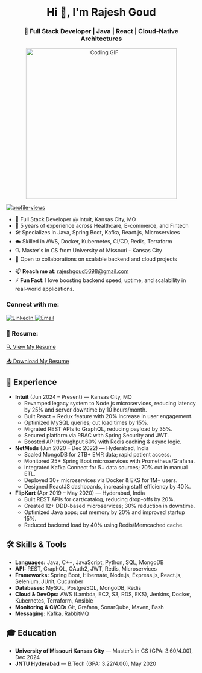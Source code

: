 <h1 align="center">Hi 👋, I'm Rajesh Goud</h1>
<h3 align="center">🚀 Full Stack Developer | Java | React | Cloud-Native Architectures</h3>

<!-- Coder GIF - Centered -->
<p align="center">
  <img src="https://media.giphy.com/media/SWoSkN6DxTszqIKEqv/giphy.gif" alt="Coding GIF" width="400">
</p>

<!-- Profile Views Counter -->
<p align="left">
  <a href="https://github.com/rajesh-p">
    <img src="https://komarev.com/ghpvc/?username=rajesh-p&label=Profile%20Views&color=blue&style=flat-square" alt="profile-views" />
  </a>
</p>

<ul align="left">
  <li>💼 Full Stack Developer @ Intuit, Kansas City, MO</li>
  <li>🎯 5 years of experience across Healthcare, E-commerce, and Fintech</li>
  <li>🛠 Specializes in Java, Spring Boot, Kafka, React.js, Microservices</li>
  <li>☁️ Skilled in AWS, Docker, Kubernetes, CI/CD, Redis, Terraform</li>
  <li>🔍 Master's in CS from University of Missouri - Kansas City</li>
  <li>👯 Open to collaborations on scalable backend and cloud projects</li>
</ul>

- 📫 **Reach me at**: [rajeshgoud5698@gmail.com](mailto:rajeshgoud5698@gmail.com)
- ⚡ **Fun Fact**: I love boosting backend speed, uptime, and scalability in real-world applications.

<h3 align="left">Connect with me:</h3>
<p align="left">
  <a href="https://www.linkedin.com/in/rajesh-p-0291a628b/" target="_blank">
    <img src="https://img.shields.io/badge/LINKEDIN-0077B5?style=for-the-badge&logo=linkedin&logoColor=white" alt="LinkedIn">
  </a>
  <a href="mailto:rajeshgoud5698@gmail.com">
    <img src="https://img.shields.io/badge/EMAIL-D14836?style=for-the-badge&logo=gmail&logoColor=white" alt="Email">
  </a>
</p>

<!-- Resume Section -->
<h3 align="left">📄 Resume:</h3>
<p align="left">
  <a href="https://drive.google.com/file/d/1fwuonKKyLgkqxhYM2UvTy-bHZw9sS-zr/view?usp=sharing" target="_blank">🔍 View My Resume</a>
</p>
<p align="left">
  <a href="https://drive.google.com/uc?export=download&id=1fwuonKKyLgkqxhYM2UvTy-bHZw9sS-zr" target="_blank">📥 Download My Resume</a>
</p>

<!-- Experience -->
<h2>💼 Experience</h2>
<ul>
  <li><strong>Intuit</strong> (Jun 2024 – Present) — Kansas City, MO
    <ul>
      <li>Revamped legacy system to Node.js microservices, reducing latency by 25% and server downtime by 10 hours/month.</li>
      <li>Built React + Redux feature with 20% increase in user engagement.</li>
      <li>Optimized MySQL queries; cut load times by 15%.</li>
      <li>Migrated REST APIs to GraphQL, reducing payload by 35%.</li>
      <li>Secured platform via RBAC with Spring Security and JWT.</li>
      <li>Boosted API throughput 60% with Redis caching & async logic.</li>
    </ul>
  </li>
  <li><strong>NetMeds</strong> (Jun 2020 – Dec 2022) — Hyderabad, India
    <ul>
      <li>Scaled MongoDB for 2TB+ EMR data; rapid patient access.</li>
      <li>Monitored 25+ Spring Boot microservices with Prometheus/Grafana.</li>
      <li>Integrated Kafka Connect for 5+ data sources; 70% cut in manual ETL.</li>
      <li>Deployed 30+ microservices via Docker & EKS for 1M+ users.</li>
      <li>Designed ReactJS dashboards, increasing staff efficiency by 40%.</li>
    </ul>
  </li>
  <li><strong>FlipKart</strong> (Apr 2019 – May 2020) — Hyderabad, India
    <ul>
      <li>Built REST APIs for cart/catalog, reducing drop-offs by 20%.</li>
      <li>Created 12+ DDD-based microservices; 30% reduction in downtime.</li>
      <li>Optimized Java apps; cut memory by 20% and improved startup 15%.</li>
      <li>Reduced backend load by 40% using Redis/Memcached cache.</li>
    </ul>
  </li>
</ul>

<!-- Skills -->
<h2>🛠 Skills & Tools</h2>
<ul>
  <li><strong>Languages:</strong> Java, C++, JavaScript, Python, SQL, MongoDB</li>
  <li><strong>API:</strong> REST, GraphQL, OAuth2, JWT, Redis, Microservices</li>
  <li><strong>Frameworks:</strong> Spring Boot, Hibernate, Node.js, Express.js, React.js, Selenium, JUnit, Cucumber</li>
  <li><strong>Databases:</strong> MySQL, PostgreSQL, MongoDB, Redis</li>
  <li><strong>Cloud & DevOps:</strong> AWS (Lambda, EC2, S3, RDS, EKS), Jenkins, Docker, Kubernetes, Terraform, Ansible</li>
  <li><strong>Monitoring & CI/CD:</strong> Git, Grafana, SonarQube, Maven, Bash</li>
  <li><strong>Messaging:</strong> Kafka, RabbitMQ</li>
</ul>

<!-- Education -->
<h2>🎓 Education</h2>
<ul>
  <li><strong>University of Missouri Kansas City</strong> — Master’s in CS (GPA: 3.60/4.00), Dec 2024</li>
  <li><strong>JNTU Hyderabad</strong> — B.Tech (GPA: 3.22/4.00), May 2020</li>
</ul>
